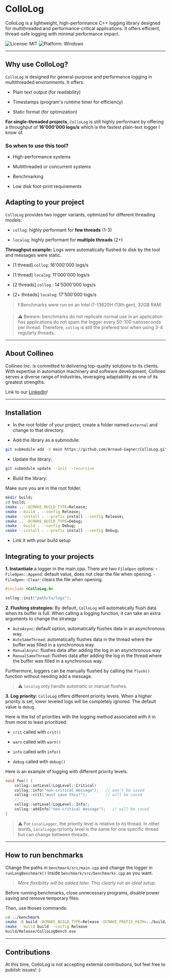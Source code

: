 # ColloLog

ColloLog is a lightweight, high-performance C++ logging library designed for multithreaded and performance-critical applications. It offers efficient, thread-safe logging with minimal performance impact.

![License: MIT](https://img.shields.io/badge/license-MIT-blue) ![Platform: Windows](https://img.shields.io/badge/platform-Windows-blue)

---

## Why use ColloLog?

`ColloLog` is designed for general-purpose and performance logging in multithreaded environments. It offers:

- Plain text output (for readability)

- Timestamps (program's runtime timer for efficiency)

- Static format (for optimization)

**For single-threaded projects**, ``ColloLog`` is still highly performant by offering a throughput of **16'000'000 logs/s** which is the fastest plain-text logger I know of.

### So when to use this tool?

- High-performance systems

- Multithreaded or concurrent systems

- Benchmarking

- Low disk foot-print requirements

## Adapting to your project

`ColloLog` provides two logger variants, optimized for different threading models:

- `collog`: highly performant for **few threads** (1-3)

- `localog`: highly performant for **multiple threads** (2+)

**Throughput example:** Logs were automatically flushed to disk by the tool and messages were static.

- [1 thread] `collog`: 16'000'000 logs/s 

- [1 thread] `localog`: 11'000'000 logs/s 

- [2 threads] `collog` : 14'5000'000 logs/s

- [2+ threads] `localog`: 17'500'000 logs/s

> :exclamation: Benchmarks were run on an Intel i7-13620H (13th gen), 32GB RAM.

> :warning: Beware: benchmarks do not replicate normal use in an application has applications do not spam the logger every 50-100 nanoseconds per thread. Therefore, `collog` is still the prefered tool when using 3-4 regularly threads.

---

## About Collineo

Collineo Inc. is committed to delivering top-quality solutions to its clients. With expertise in automation machinery and software development, Collineo serves a diverse range of industries, leveraging adaptability as one of its greatest strengths.

Link to our [LinkedIn][1]!

[1]: https://ca.linkedin.com/company/collineo-inc

---

## Installation

- In the root folder of your project, create a folder named `external` and change to that directory.

- Add the library as a submodule:

```bash
git submodule add -b main https://github.com/Arnaud-Gagner/ColloLog.git ColloLog
```

- Update the library:

```bash
git submodule update --init --recursive
```

- Build the library:

Make sure you are in the root folder.

```bash
mkdir build;
cd build;
cmake .. -DCMAKE_BUILD_TYPE=Release;
cmake --build . --config Release;
cmake --install . --prefix install --config Release;
cmake .. -DCMAKE_BUILD_TYPE=Debug;
cmake --build . --config Debug;
cmake --install . --prefix install --config Debug;
```

- Link it with your build setup

## Integrating to your projects

**1. Instantiate** a logger in the main.cpp. There are two `FileOpen` options:
    - `FileOpen::Append`: default value, does not clear the file when opening.
    - `FileOpen::Clear`: clears the file when opening.

```c
#include <ColloLog.h>

collog::init("path/to/logs");
```

**2. Flushing strategies:** By default, `ColloLog` will automatically flush data when its buffer is full. When calling a logging function, it can take an extra arguments to change the strategy:

- `AutoAsync`: default option, automatically flushes data in an asynchronous way.
- `AutoSameThread`: automatically flushes data in the thread where the buffer was filled in a synchronous way.
- `ManualAsync`: flushes data after adding the log in an asynchronous way
- `ManualSameThread`: flushes data after adding the log in the thread where the buffer was filled in a synchronous way.

Furthermore, loggers can be manually flushed by calliing the `flush()` function without needing add a message.

> :warning: `localog` only handle automatic or manual flushes.

**3. Log priority:** `ColloLog` offers different priority levels. When a higher priority is set, lower leveled logs will be completely ignored. The default value is `debug`.

Here is the list of priorities with the logging method associated with it in from most to least prioritized:

- `crit` called with `crit()`

- `warn` called with `warn()`

- `info` called with `info()`

- `debug` called with `debug()`

Here is an example of logging with different priority levels.

```c
void foo() {
    collog::setLevel(LogLevel::Critical)
    collog::info("non-critical message");   // won't be saved
    collog::crit("must save this!");        // will be saved
    // ...
    collog::setLevel(LogLevel::Info);
    collog::addInfo("non-critical message");   // will be saved
}
```

> :warning: For `LocalLogger`, the priority level is relative to its thread. In other words, `LocalLogger`priority level is the same for one specific thread but can change between threads.

---

## How to run benchmarks

Change the paths in `benchmark/src/main.cpp` and change the logger in `runLongBenchmark()` inside `benchmark/src/benchmarks.cpp` as you want.

> *More flexibility will be added later. This clearly not an ideal setup*. 

Before running benchmarks, close unnecessary programs, disable power saving and remove temporary files.

Then, use thoses commands:

```bash
cd ../benchmark
cmake -B build -DCMAKE_BUILD_TYPE=Release -DCMAKE_PREFIX_PATH=../build/install
cmake --build build --config Release
build/Release/ColloLogBench.exe
```

---

## Contributions

At this time, ColloLog is not accepting external contributions, but feel free to publish issues! :)
